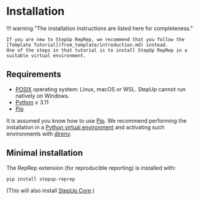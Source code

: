 # Installation

!!! warning "The installation instructions are listed here for completeness."

    If you are new to StepUp RepRep, we recommend that you follow the [Template Tutorial](from_template/introduction.md) instead.
    One of the steps in that tutorial is to install StepUp RepRep in a suitable virtual environment.


## Requirements

- [POSIX](https://en.wikipedia.org/wiki/POSIX) operating system: Linux, macOS or WSL. StepUp cannot run natively on Windows.
- [Python](https://www.python.org/) ≥ 3.11
- [Pip](https://pip.pypa.io/)

It is assumed you know how to use [Pip](https://pip.pypa.io/).
We recommend performing the installation in a [Python virtual environment](https://docs.python.org/3/library/venv.html) and activating such environments with [direnv](https://direnv.net/).

## Minimal installation

The RepRep extension (for reproducible reporting) is installed with:

```bash
pip install stepup-reprep
```

(This will also install [StepUp Core](https://reproducible-reporting.github.io/stepup-core/).)
